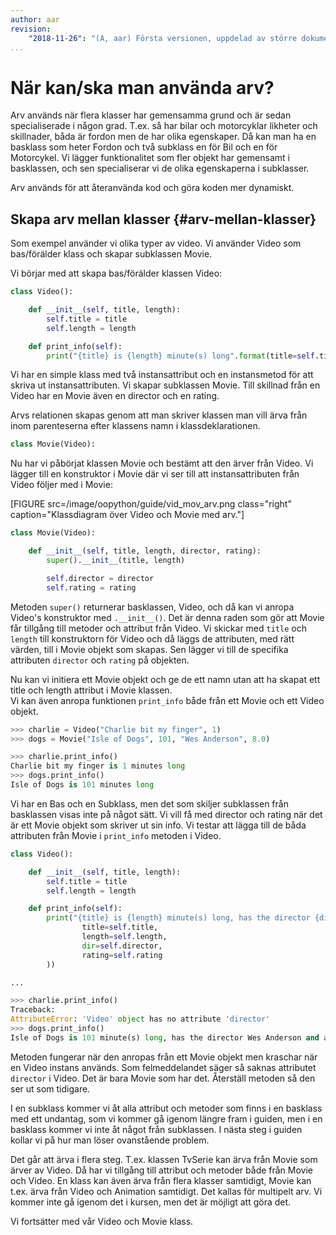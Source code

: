 ```yaml
---
author: aar
revision:
    "2018-11-26": "(A, aar) Första versionen, uppdelad av större dokument."
...
```

När kan/ska man använda arv?
==================================

Arv används när flera klasser har gemensamma grund och är sedan specialiserade i någon grad. T.ex. så har bilar och motorcyklar likheter och skillnader, båda är fordon men de har olika egenskaper. Då kan man ha en basklass som heter Fordon och två subklass en för Bil och en för Motorcykel.
Vi lägger funktionalitet som fler objekt har gemensamt i basklassen, och sen specialiserar vi de olika egenskaperna i subklasser.

Arv används för att återanvända kod och göra koden mer dynamiskt.



Skapa arv mellan klasser {#arv-mellan-klasser}
--------------------------------------------------

Som exempel använder vi olika typer av video. Vi använder Video som bas/förälder klass och skapar subklassen Movie.

Vi börjar med att skapa bas/förälder klassen Video:  

```python
class Video():

    def __init__(self, title, length):
        self.title = title
        self.length = length

    def print_info(self):
        print("{title} is {length} minute(s) long".format(title=self.title, length=self.length)
```

Vi har en simple klass med två instansattribut och en instansmetod för att skriva ut instansattributen. Vi skapar subklassen Movie. Till skillnad från en Video har en Movie även en director och en rating.

Arvs relationen skapas genom att man skriver klassen man vill ärva från inom parenteserna efter klassens namn i klassdeklarationen.
```python
class Movie(Video):
```

Nu har vi påbörjat klassen Movie och bestämt att den ärver från Video. Vi lägger till en konstruktor i Movie där vi ser till att instansattributen från Video följer med i Movie:

[FIGURE src=/image/oopython/guide/vid_mov_arv.png class="right" caption="Klassdiagram över Video och Movie med arv."]

```python
class Movie(Video):

    def __init__(self, title, length, director, rating):
        super().__init__(title, length)

        self.director = director
        self.rating = rating
```

Metoden `super()` returnerar basklassen, Video, och då kan vi anropa Video's konstruktor med `.__init__()`. Det är denna raden som gör att Movie får tillgång till metoder och attribut från Video. Vi skickar med `title` och `length` till konstruktorn för Video och då läggs de attributen, med rätt värden, till i Movie objekt som skapas. Sen lägger vi till de specifika attributen `director` och `rating` på objekten.

Nu kan vi initiera ett Movie objekt och ge de ett namn utan att ha skapat ett title och length attribut i Movie klassen.  
Vi kan även anropa funktionen `print_info` både från ett Movie och ett Video objekt.

```python
>>> charlie = Video("Charlie bit my finger", 1)
>>> dogs = Movie("Isle of Dogs", 101, "Wes Anderson", 8.0)

>>> charlie.print_info()
Charlie bit my finger is 1 minutes long
>>> dogs.print_info()
Isle of Dogs is 101 minutes long
```

Vi har en Bas och en Subklass, men det som skiljer subklassen från basklassen visas inte på något sätt. Vi vill få med director och rating när det är ett Movie objekt som skriver ut sin info. Vi testar att lägga till de båda attributen från Movie i `print_info` metoden i Video.  

```python
class Video():

    def __init__(self, title, length):
        self.title = title
        self.length = length

    def print_info(self):
        print("{title} is {length} minute(s) long, has the director {dir} and a rating of {rating}".format(
                title=self.title,
                length=self.length,
                dir=self.director,
                rating=self.rating
        ))

...

>>> charlie.print_info()
Traceback:
AttributeError: 'Video' object has no attribute 'director'
>>> dogs.print_info()
Isle of Dogs is 101 minute(s) long, has the director Wes Anderson and a rating of 8.0
```

Metoden fungerar när den anropas från ett Movie objekt men kraschar när en Video instans används. Som felmeddelandet säger så saknas attributet `director` i Video. Det är bara Movie som har det. Återställ metoden så den ser ut som tidigare.

I en subklass kommer vi åt alla attribut och metoder som finns i en basklass med ett undantag, som vi kommer gå igenom längre fram i guiden, men i en basklass kommer vi inte åt något från subklassen. I nästa steg i guiden kollar vi på hur man löser ovanstående problem.

Det går att ärva i flera steg. T.ex. klassen TvSerie kan ärva från Movie som ärver av Video. Då har vi tillgång till attribut och metoder både från Movie och Video. En klass kan även ärva från flera klasser samtidigt, Movie kan t.ex. ärva från Video och Animation samtidigt. Det kallas för multipelt arv. Vi kommer inte gå igenom det i kursen, men det är möjligt att göra det.

Vi fortsätter med vår Video och Movie klass.
